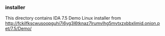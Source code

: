 ### installer

This directory contains IDA 7.5 Demo Linux installer
from http://fckilfkscwusoopguhi7i6yg3l6tknaz7lrumvlhg5mvtxzxbbxlimid.onion.pet/7.5/Demo/

